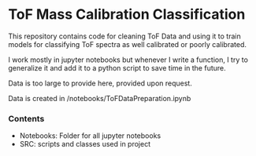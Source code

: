 # ToF Mass Calibration Classification

This repository contains code for cleaning ToF Data and using it to train models
for classifying ToF spectra as well calibrated or poorly calibrated.

I work mostly in jupyter notebooks but whenever I write a function, I try to generalize
it and add it to a python script to save time in the future.

Data is too large to provide here, provided upon request.

Data is created in /notebooks/ToFDataPreparation.ipynb

### Contents

+ Notebooks: Folder for all jupyter notebooks
+ SRC: scripts and classes used in project
